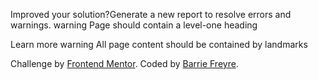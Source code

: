 Improved your solution?Generate a new report to resolve errors and warnings.
warning
Page should contain a level-one heading

<html lang="en">

Learn more
warning
All page content should be contained by landmarks

<div class="attribution">
        Challenge by
        <a href="https://www.frontendmentor.io?ref=challenge" target="_blank" rel="noopener noreferrer">Frontend Mentor</a>. Coded by <a href="#">Barrie Freyre</a>.
      </div>